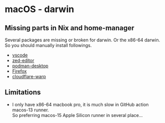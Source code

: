 # macOS - darwin

## Missing parts in Nix and home-manager

Several packages are missing or broken for darwin. Or the x86-64 darwin.\
So you should manually install followings.

- [vscode](https://code.visualstudio.com/download)
- [zed-editor](https://zed.dev/download)
- [podman-desktop](https://podman-desktop.io/downloads)
- [Firefox](https://www.mozilla.org/ja/firefox/all/desktop-release/osx/ja/)
- [cloudflare-warp](https://developers.cloudflare.com/warp-client/get-started/macos/)

## Limitations

- I only have x86-64 macbook pro, it is much slow in GitHub action macos-13 runner.\
  So preferring macos-15 Apple Silicon runner in several place...
